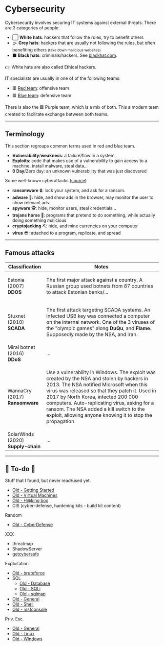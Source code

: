 # Cybersecurity

<div class="row row-cols-md-2"><div>

Cybersecurity involves securing IT systems against external threats. There are 3 categories of people:

* ⬜ **White hats**: hackers that follow the rules, try to benefit others
* 🌫️ **Grey hats**: hackers that are usually not following the rules, but often benefiting others <small>(take down malicious websites)</small>
* ⬛ **Black hats**: criminals/hackers. See [blackhat.com](https://www.blackhat.com/).

👉 White hats are also called Ethical hackers.
</div><div>

IT specialists are usually in one of of the following teams:

* 🟥 [Red team](/cybersecurity/red-team/_knowledge/index.md): offensive team
* 🟦 [Blue team](/cybersecurity/blue-team/_knowledge/index.md): defensive team

There is also the 🟪 Purple team, which is a mix of both. This a modern team created to facilitate exchange between both teams.
</div></div>

<hr class="sep-both">

## Terminology

<div class="row row-cols-md-2"><div>

This section regroups common terms used in red and blue team.

* **Vulnerability**/**weakness**: a failure/flaw in a system
* **Exploits**: code that makes use of a vulnerability to gain access to a machine, install malware, steal data...
* **0 Day**/Zero day: an unknown vulnerability that was just discovered
</div><div>

Some well-known cyberattacks ([source](https://www.malwarebytes.com/))

* **ransomware** 🔒: lock your system, and ask for a ransom.
* **adware** 📰: hide, and show ads in the browser, may monitor the user to show relevant ads.
* **spyware** 🕵️: hide, monitor users, steal credentials...
* **trojans horse** 🎠: programs that pretend to do something, while actually doing something malicious
* **cryptojacking** ⛏️: hide, and mine currencies on your computer
* **virus** 😎: attached to a program, replicate, and spread
</div></div>

<hr class="sep-both">

## Famous attacks

<table class="table table-bordered table-striped border-dark mt-4">
<thead><tr><th>Classification</th><th>Notes</th></tr></thead>

<tr><td>Estonia (2007)<br><b>DDOS</b></td><td>

The first major attack against a country. A Russian group used botnets from 87 countries to attack Estonian banks/...
</td></tr>

<tr><td>Stuxnet (2010)<br><b>SCADA</b></td><td>

The first attack targeting SCADA systems. An infected USB key was connected a computer on the internal network. One of the 3 viruses of the "olympic games" along **DuQu**, and **Flame**. Supposedly made by the NSA, and Iran.
</td></tr>

<tr><td>Mirai botnet (2016)<br><b>DDoS</b></td><td>

...
</td></tr>

<tr><td>WannaCry (2017)<br><b>Ransomware</b></td><td>

Use a vulnerability in Windows. The exploit was created by the NSA and  stolen by hackers in 2013. The NSA notified Microsoft when this virus was released so that they patch it. Used in 2017 by North Korea, infected 200 000 computers. Auto-replicating virus, asking for a ransom. The NSA added a kill switch to the exploit, allowing anyone knowing it to stop the propagation.
</td></tr>

<tr><td>SolarWinds (2020)<br><b>Supply-chain</b></td><td>

...
</td></tr>
</table>

<hr class="sep-both">

## 👻 To-do 👻

Stuff that I found, but never read/used yet.

<div class="row row-cols-md-2"><div>

* [Old - Getting Started](/_kmp/_cybersecurity/cybersecurity/index.md)
* [Old - Virtual Machines](/_kmp/_cybersecurity/cybersecurity/vms.md)
* [Old - H@king box](/_kmp/_cybersecurity/cybersecurity/hacking_box.md)
* CIS (cyber-defense, hardening kits - build kit content)

Random

* [Old - CyberDefense](/_kmp/_cybersecurity/defense/general/index.md)

XXX

* threatmap
* ShadowServer
* [getcybersafe](https://www.getcybersafe.gc.ca/en)
</div><div>

Exploitation

* [Old - bruteforce](/_kmp/_cybersecurity/exploitation/services/bruteforce.md)
* SQL
  * [Old - Database](/_kmp/_cybersecurity/exploitation/database/index.md)
  * [Old - SQLi](/_kmp/_cybersecurity/exploitation/database/sqli/index.md)
  * [Old - sqlmap](/_kmp/_cybersecurity/exploitation/database/sqlmap/index.md)
* [Old - General](/_kmp/_cybersecurity/exploitation/general/index.md)
* [Old - Shell](/_kmp/_cybersecurity/exploitation/general/shell.md)
* [Old - msfconsole](/_kmp/_cybersecurity/exploitation/general/metasploit/msfconsole.md)

Priv. Esc.

* [Old - General](/_kmp/_cybersecurity/privilege-escalation/index.md)
* [Old - Linux](/_kmp/_cybersecurity/privilege-escalation/linux/index.md)
* [Old - Windows](/_kmp/_cybersecurity/privilege-escalation/windows/index.md)
</div></div>